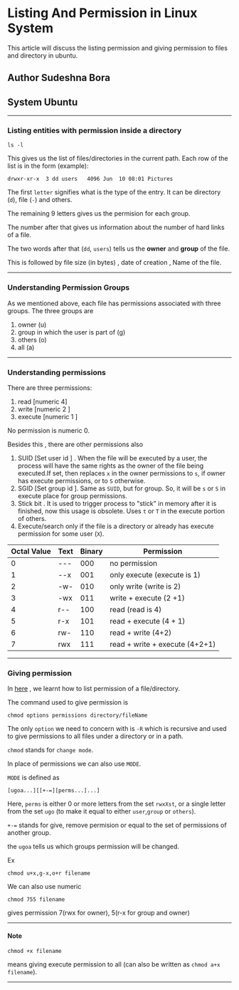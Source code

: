 # Listing And Permission in Linux System

This article will discuss the listing permission and giving permission to files and directory in ubuntu.

## Author Sudeshna Bora 

## System Ubuntu

---

### Listing entities with permission inside a directory
<a name="listingPermission"></a>

```
ls -l

```

This gives us the list of files/directories in the current path. 
Each row of the list is in the form (example):

```
drwxr-xr-x  3 dd users   4096 Jun  10 08:01 Pictures
```

The first ```letter``` signifies what is the type of the entry. It can be directory (```d```), file (```-```) and others. 

The remaining 9 letters gives us the permision for each group. 

The number after that gives us information about the number of hard links of a file. 

The two words after that (```dd```, ```users```) tells us the <b>owner</b> and <b>group</b> of the file.

This is followed by file size (in bytes) , date of creation , Name of the file. 

---

### Understanding Permission Groups

As we mentioned above, each file has permissions associated with three groups. 
The three groups are 

1. owner (u)
2. group in which the user is part of (g)
3. others (o)
4. all (a)

---

### Understanding permissions 

There are three permissions:

1. read \[numeric 4\]
2. write \[numeric 2 \]
3. execute \[numeric 1 \]

No permission is numeric 0.

Besides this , there are other permissions also 

1. SUID \[Set user id \] . When the file will be executed by a user, the process will have the same rights as the owner of the file being executed.If set, then replaces `x` in the owner permissions to `s`, if owner has execute permissions, or to `S` otherwise.
2. SGID \[Set group id \]. Same as `SUID`, but for group. So, it will be `s` or `S` in execute place for group permissions. 
3. Stick bit . It is used to trigger process to "stick" in memory after it is finished, now this usage is obsolete. Uses `t` or `T` in the execute portion of others.
4. Execute/search only if the file is a directory or already has execute permission for some user (`X`).

|Octal Value|Text|Binary|Permission|
|---|---|---|---|
|0|---|000| no permission|
|1|--x|001| only execute (execute is 1)|
|2|-w-|010| only write (write is 2)|
|3|-wx|011| write + execute (2 +1)|
|4|r--|100| read (read is 4)|
|5|r-x|101| read + execute (4 + 1)|
|6|rw-|110| read + write (4+2)|
|7|rwx|111| read + write + execute (4+2+1)|

---

### Giving permission 
<a name="GivingPermission"></a>

In [here](#listingPermission) , we learnt how to list permission of a file/directory.

The command used to give permission is 

```
chmod options permissions directory/fileName
```

The only `option` we need to concern with is `-R` which is recursive and used to give permissions to all files under a directory or in a path. 

`chmod` stands for `change mode`.

In place of permissions we can also use `MODE`.

`MODE` is defined as 

```
[ugoa...][[+-=][perms...]...]
```

Here, `perms` is either 0 or more letters from the set `rwxXst`, or a single letter from the set `ugo` (to make it equal to either `user`,`group` or `others`).

`+-=` stands for give, remove permision or equal to the set of permissions of another group.

the `ugoa` tells us which groups permission will be changed.

Ex 

```
chmod u+x,g-x,o+r filename
```

We can also use numeric 

```
chmod 755 filename
```
gives permission 7(rwx for owner), 5(r-x for group and owner)

---

#### Note

```
chmod +x filename
```

means giving execute permission to all (can also be written as `chmod a+x filename`).

---





